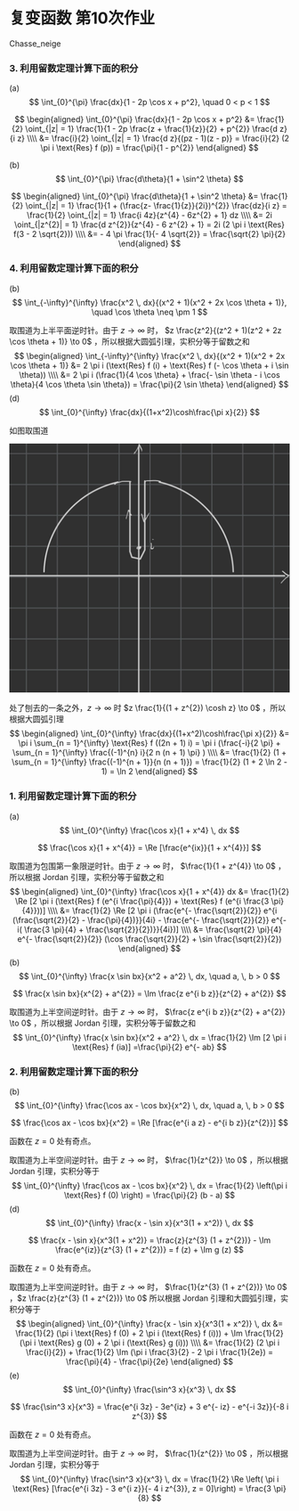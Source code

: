 # 复变函数 第10次作业

Chasse_neige

### 3. 利用留数定理计算下面的积分  

(a)  
$$
\int_{0}^{\pi} \frac{dx}{1 - 2p \cos x + p^2}, \quad 0 < p < 1
$$

$$
\begin{aligned}
\int_{0}^{\pi} \frac{dx}{1 - 2p \cos x + p^2} &= \frac{1}{2} \oint_{|z| = 1} \frac{1}{1 - 2p \frac{z + \frac{1}{z}}{2} + p^{2}} \frac{d z}{i z} \\\\
&= \frac{i}{2} \oint_{|z| = 1} \frac{d z}{(pz - 1)(z - p)} = \frac{i}{2} (2 \pi i \text{Res} f (p)) = \frac{\pi}{1 - p^{2}}
\end{aligned}
$$

(b)  
$$
\int_{0}^{\pi} \frac{d\theta}{1 + \sin^2 \theta}
$$

$$
\begin{aligned}
\int_{0}^{\pi} \frac{d\theta}{1 + \sin^2 \theta} &= \frac{1}{2} \oint_{|z| = 1} \frac{1}{1 + (\frac{z- \frac{1}{z}}{2i})^{2}} \frac{dz}{i z} = \frac{1}{2} \oint_{|z| = 1} \frac{i 4z}{z^{4} - 6z^{2} + 1} dz \\\\
&= 2i \oint_{|z^{2}| = 1} \frac{d z^{2}}{z^{4} - 6 z^{2} + 1} = 2i (2 \pi i \text{Res} f(3 - 2 \sqrt{2})) \\\\
&= - 4 \pi \frac{1}{- 4 \sqrt{2}} = \frac{\sqrt{2} \pi}{2}
\end{aligned}
$$

### 4. 利用留数定理计算下面的积分  

(b)  
$$
\int_{-\infty}^{\infty} \frac{x^2 \, dx}{(x^2 + 1)(x^2 + 2x \cos \theta + 1)}, \quad \cos \theta \neq \pm 1
$$

取围道为上半平面逆时针。由于 $z \to \infty$ 时， $z \frac{z^2}{(z^2 + 1)(z^2 + 2z \cos \theta + 1)} \to 0$ ，所以根据大圆弧引理，实积分等于留数之和
$$
\begin{aligned}
\int_{-\infty}^{\infty} \frac{x^2 \, dx}{(x^2 + 1)(x^2 + 2x \cos \theta + 1)} &= 2 \pi i (\text{Res} f (i) + \text{Res} f (- \cos \theta + i \sin \theta)) \\\\
&= 2 \pi i (\frac{1}{4 \cos \theta} + \frac{- \sin \theta - i \cos \theta}{4 \cos \theta \sin \theta}) = \frac{\pi}{2 \sin \theta}
\end{aligned}
$$
(d)  
$$
\int_{0}^{\infty} \frac{dx}{(1+x^2)\cosh\frac{\pi x}{2}}
$$

如图取围道

![image-20250527234852191](image-20250527234852191.png)

处了刨去的一条之外，$z \to \infty$ 时 $z \frac{1}{(1 + z^{2}) \cosh z} \to 0$ ，所以根据大圆弧引理
$$
\begin{aligned}
\int_{0}^{\infty} \frac{dx}{(1+x^2)\cosh\frac{\pi x}{2}} &= \pi i \sum_{n = 1}^{\infty} \text{Res} f ((2n + 1) i)  =  \pi i (\frac{-i}{2 \pi} + \sum_{n = 1}^{\infty} \frac{(-1)^{n} i}{2 n (n + 1) \pi} ) \\\\
&= \frac{1}{2} (1 + \sum_{n = 1}^{\infty} \frac{(-1)^{n + 1}}{n (n + 1)}) = \frac{1}{2} (1 + 2 \ln 2 - 1) = \ln 2
\end{aligned}
$$

### 1. 利用留数定理计算下面的积分  

(a)  
$$
\int_{0}^{\infty} \frac{\cos x}{1 + x^4} \, dx  
$$

$$
\frac{\cos x}{1 + x^{4}}  = \Re [\frac{e^{ix}}{1 + x^{4}}] 
$$

取围道为包围第一象限逆时针。由于 $z \to \infty$ 时， $\frac{1}{1 + z^{4}} \to 0$ ，所以根据 Jordan 引理，实积分等于留数之和
$$
\begin{aligned}
\int_{0}^{\infty} \frac{\cos x}{1 + x^{4}} dx &= \frac{1}{2} \Re [2 \pi i (\text{Res} f (e^{i \frac{\pi}{4}}) + \text{Res} f (e^{i \frac{3 \pi}{4}}))] \\\\
&= \frac{1}{2} \Re [2 \pi i (\frac{e^{- \frac{\sqrt{2}}{2}} e^{i (\frac{\sqrt{2}}{2} - \frac{\pi}{4})}}{4i} - \frac{e^{- \frac{\sqrt{2}}{2}} e^{- i( \frac{3 \pi}{4} + \frac{\sqrt{2}}{2})}}{4i})] \\\\
&= \frac{\sqrt{2} \pi}{4} e^{- \frac{\sqrt{2}}{2}} (\cos \frac{\sqrt{2}}{2} + \sin \frac{\sqrt{2}}{2})
\end{aligned}
$$
(b)  
$$
\int_{0}^{\infty} \frac{x \sin bx}{x^2 + a^2} \, dx, \quad a, \, b > 0
$$

$$
\frac{x \sin bx}{x^{2} + a^{2}} = \Im \frac{z e^{i b z}}{z^{2} + a^{2}}
$$

取围道为上半空间逆时针。由于 $z \to \infty$ 时， $\frac{z e^{i b z}}{z^{2} + a^{2}} \to 0$ ，所以根据 Jordan 引理，实积分等于留数之和
$$
\int_{0}^{\infty} \frac{x \sin bx}{x^2 + a^2} \, dx = \frac{1}{2} \Im [2 \pi i \text{Res} f (ia)] =\frac{\pi}{2} e^{- ab}
$$

### 2. 利用留数定理计算下面的积分  

(b)  
$$
\int_{0}^{\infty} \frac{\cos ax - \cos bx}{x^2} \, dx, \quad a, \, b > 0
$$

$$
\frac{\cos ax - \cos bx}{x^2} = \Re [\frac{e^{i a z} - e^{i b z}}{z^{2}}]
$$

函数在 $z = 0$ 处有奇点。

取围道为上半空间逆时针。由于 $z \to \infty$ 时， $\frac{1}{z^{2}} \to 0$ ，所以根据 Jordan 引理，实积分等于
$$
\int_{0}^{\infty} \frac{\cos ax - \cos bx}{x^2} \, dx = \frac{1}{2} \left(\pi i \text{Res} f (0) \right) = \frac{\pi}{2} (b - a)
$$
(d)  
$$
\int_{0}^{\infty} \frac{x - \sin x}{x^3(1 + x^2)} \, dx
$$

$$
\frac{x - \sin x}{x^3(1 + x^2)} =  \frac{z}{z^{3} (1 + z^{2})} - \Im \frac{e^{iz}}{z^{3} (1 + z^{2})} = f (z) + \Im g (z)
$$

函数在 $z = 0$  处有奇点。

取围道为上半空间逆时针。由于 $z \to \infty$ 时， $\frac{1}{z^{3} (1 + z^{2})} \to 0$ ，$z \frac{z}{z^{3} (1 + z^{2})} \to 0$ 所以根据 Jordan 引理和大圆弧引理，实积分等于
$$
\begin{aligned}
\int_{0}^{\infty} \frac{x - \sin x}{x^3(1 + x^2)} \, dx &= \frac{1}{2} (\pi i \text{Res} f (0) + 2 \pi i (\text{Res} f (i))) + \Im \frac{1}{2} (\pi i \text{Res} g (0) + 2 \pi i (\text{Res} g (i))) \\\\
&= \frac{1}{2} (2 \pi i \frac{i}{2}) + \frac{1}{2} \Im (\pi i \frac{3}{2} - 2 \pi i \frac{1}{2e}) = \frac{\pi}{4} - \frac{\pi}{2e}
\end{aligned}
$$
(e)  
$$
\int_{0}^{\infty} \frac{\sin^3 x}{x^3} \, dx
$$

$$
\frac{\sin^3 x}{x^3} = \frac{e^{i 3z} - 3e^{iz} + 3 e^{- iz} - e^{-i 3z}}{-8 i z^{3}}
$$

函数在 $z = 0$  处有奇点。

取围道为上半空间逆时针。由于 $z \to \infty$ 时， $\frac{1}{z^{2}} \to 0$ ，所以根据 Jordan 引理，实积分等于
$$
\int_{0}^{\infty} \frac{\sin^3 x}{x^3} \, dx = \frac{1}{2} \Re \left( \pi i \text{Res} [\frac{e^{i 3z} - 3 e^{i z}}{- 4 i z^{3}}, z = 0]\right) = \frac{3 \pi}{8}
$$
